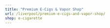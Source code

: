 ```yaml
---
title: "Premium E-Cigs & Vapor Shop"
url: /liverpool/premium-e-cigs-and-vapor-shop/
shop: e-cigarette
---
```

